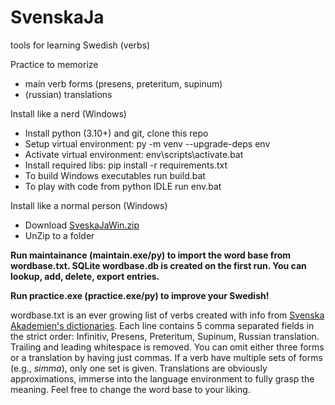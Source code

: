 # SvenskaJa
tools for learning Swedish (verbs)

Practice to memorize
* main verb forms (presens, preteritum, supinum)
* (russian) translations

Install like a nerd (Windows)
* Install python (3.10+) and git, clone this repo
* Setup virtual environment: py -m venv --upgrade-deps env
* Activate virtual environment: env\scripts\activate.bat
* Install required libs: pip install -r requirements.txt
* To build Windows executables run build.bat
* To play with code from python IDLE run env.bat

Install like a normal person (Windows)
* Download [SveskaJaWin.zip](https://github.com/ilya112358/SvenskaJa/blob/310323ade6cfb334c3b54d505d8d776784c5304f/executable/SvenskaJaWin.zip)
* UnZip to a folder

**Run maintainance (maintain.exe/py) to import the word base from wordbase.txt. SQLite wordbase.db is created on the first run. You can lookup, add, delete, export entries.**

**Run practice.exe (practice.exe/py) to improve your Swedish!**

wordbase.txt is an ever growing list of verbs created with info from [Svenska Akademien's dictionaries](https://svenska.se/). Each line contains 5 comma separated fields in the strict order: Infinitiv, Presens, Preteritum, Supinum, Russian translation. Trailing and leading whitespace is removed. You can omit either three forms or a translation by having just commas. If a verb have multiple sets of forms (e.g., *simma*), only one set is given. Translations are obviously approximations, immerse into the language environment to fully grasp the meaning. Feel free to change the word base to your liking. 
